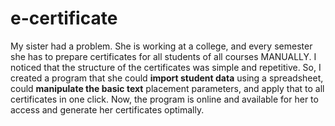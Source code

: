 # e-certificate

My sister had a problem. She is working at a college, and every semester she has to prepare certificates for all students of all courses MANUALLY. I noticed that the structure of the certificates was simple and repetitive. So, I created a program that she could <strong>import student data</strong> using a spreadsheet, could <strong>manipulate the basic text</strong> placement parameters, and apply that to all certificates in one click. Now, the program is online and available for her to access and generate her certificates optimally.
